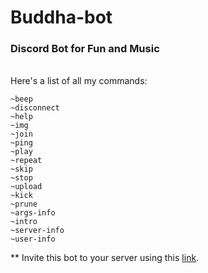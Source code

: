 # Buddha-bot
### Discord Bot for Fun and Music
<br>
Here's a list of all my commands:

```
~beep
~disconnect
~help
~img
~join
~ping
~play
~repeat
~skip
~stop
~upload
~kick
~prune
~args-info
~intro
~server-info
~user-info
```

** Invite this bot to your server using this [link](https://discord.com/api/oauth2/authorize?client_id=813639350591160320&permissions=285115608689&scope=bot).
